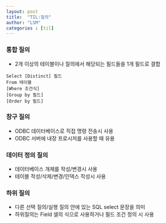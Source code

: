 ```yaml
---
layout: post
title:  "TIL:질의"
author: "LSM"
categories : [til]
---
```


### 통합 질의
- 2개 이상의 테이블이나 질의에서 해당되는 필드들을 1개 필드로 결합
```
Select [Distinct] 필드
From 테이블
[Where 조건식]
[Group by 필드]
[Order by 필드]
```

### 창구 질의
- ODBC 데이터베이스로 직접 명령 전송시 사용
- ODBC 서버에 내장 프로시저를 사용할 때 유용

### 데이터 정의 질의
- 데이터베이스 개체를 작성/변경시 사용
- 테이블 작성/삭제/변경/인덱스 작성시 사용

### 하위 질의
- 다른 선택 질의/실행 질의 안에 있는 SQL select 문장을 의미
- 하위질의는 Field 셀의 식으로 사용하거나 필드 조건 정의 시 사용